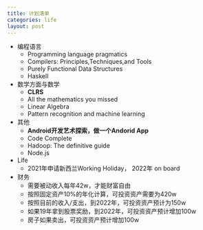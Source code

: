 ```yaml
---
title: 计划清单
categories: life
layout: post
---
```


* 编程语言
	* Programming language pragmatics
	* Compilers: Principles,Techniques,and Tools
	* Purely Functional Data Structures
	* Haskell
* 数学方面与数学
	* **CLRS**
	* All the mathematics you missed
	* Linear Algebra
	* Pattern recognition and machine learning
* 其他
    * **Android开发艺术探索，做一个Andorid App**
    * Code Complete
	* Hadoop: The definitive guide
	* Node.js
* Life
	* 2021年申请新西兰Working Holiday， 2022年 on board
* 财务
	* 需要被动收入每年42w，才能财富自由
	* 按照固定资产10%的年化计算，可投资资产需要为420w
	* 按照目前的收入/支出，到2022年，可投资资产预计为150w
	* 如果19年拿到股票奖励，到2022年，可投资资产预计增加100w
	* 房子如果卖出，可投资资产预计增加100w
